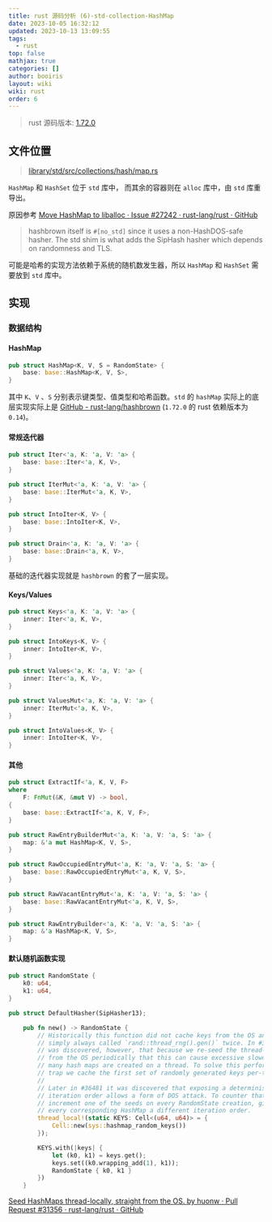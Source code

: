 ```yaml
---
title: rust 源码分析 (6)-std-collection-HashMap
date: 2023-10-05 16:32:12
updated: 2023-10-13 13:09:55
tags:
  - rust
top: false
mathjax: true
categories: []
author: booiris
layout: wiki
wiki: rust
order: 6
---
```

> rust 源码版本: [1.72.0](https://github.com/rust-lang/rust/tree/1.72.0)

## 文件位置

> [library/std/src/collections/hash/map.rs](https://github.com/rust-lang/rust/blob/1.72.0/library/std/src/collections/hash/map.rs)

`HashMap` 和 `HashSet` 位于 `std` 库中， 而其余的容器则在 `alloc` 库中，由 `std` 库重导出。

原因参考 [Move HashMap to liballoc · Issue #27242 · rust-lang/rust · GitHub](https://github.com/rust-lang/rust/issues/27242)

> hashbrown itself is `#[no_std]` since it uses a non-HashDOS-safe hasher. The std shim is what adds the SipHash hasher which depends on randomness and TLS.

可能是哈希的实现方法依赖于系统的随机数发生器，所以 `HashMap` 和 `HashSet` 需要放到 `std` 库中。

## 实现

### 数据结构

#### HashMap

```rust
pub struct HashMap<K, V, S = RandomState> {
    base: base::HashMap<K, V, S>,
}
```

其中 `K`、`V` 、`S` 分别表示键类型、值类型和哈希函数。`std` 的 `hashMap` 实际上的底层实现实际上是 [GitHub - rust-lang/hashbrown](https://github.com/rust-lang/hashbrown) (`1.72.0` 的 rust 依赖版本为 `0.14`)。

#### 常规迭代器

```rust
pub struct Iter<'a, K: 'a, V: 'a> {
    base: base::Iter<'a, K, V>,
}

pub struct IterMut<'a, K: 'a, V: 'a> {
    base: base::IterMut<'a, K, V>,
}

pub struct IntoIter<K, V> {
    base: base::IntoIter<K, V>,
}

pub struct Drain<'a, K: 'a, V: 'a> {
    base: base::Drain<'a, K, V>,
}
```

基础的迭代器实现就是 `hashbrown` 的套了一层实现。

#### Keys/Values

```rust
pub struct Keys<'a, K: 'a, V: 'a> {
    inner: Iter<'a, K, V>,
}

pub struct IntoKeys<K, V> {
    inner: IntoIter<K, V>,
}

pub struct Values<'a, K: 'a, V: 'a> {
    inner: Iter<'a, K, V>,
}

pub struct ValuesMut<'a, K: 'a, V: 'a> {
    inner: IterMut<'a, K, V>,
}

pub struct IntoValues<K, V> {
    inner: IntoIter<K, V>,
}
```

#### 其他

```rust
pub struct ExtractIf<'a, K, V, F>
where
    F: FnMut(&K, &mut V) -> bool,
{
    base: base::ExtractIf<'a, K, V, F>,
}

pub struct RawEntryBuilderMut<'a, K: 'a, V: 'a, S: 'a> {
    map: &'a mut HashMap<K, V, S>,
}

pub struct RawOccupiedEntryMut<'a, K: 'a, V: 'a, S: 'a> {
    base: base::RawOccupiedEntryMut<'a, K, V, S>,
}

pub struct RawVacantEntryMut<'a, K: 'a, V: 'a, S: 'a> {
    base: base::RawVacantEntryMut<'a, K, V, S>,
}

pub struct RawEntryBuilder<'a, K: 'a, V: 'a, S: 'a> {
    map: &'a HashMap<K, V, S>,
}
```

#### 默认随机函数实现

```rust
pub struct RandomState {
    k0: u64,
    k1: u64,
}

pub struct DefaultHasher(SipHasher13);
```

```rust
    pub fn new() -> RandomState {
        // Historically this function did not cache keys from the OS and instead
        // simply always called `rand::thread_rng().gen()` twice. In #31356 it
        // was discovered, however, that because we re-seed the thread-local RNG
        // from the OS periodically that this can cause excessive slowdown when
        // many hash maps are created on a thread. To solve this performance
        // trap we cache the first set of randomly generated keys per-thread.
        //
        // Later in #36481 it was discovered that exposing a deterministic
        // iteration order allows a form of DOS attack. To counter that we
        // increment one of the seeds on every RandomState creation, giving
        // every corresponding HashMap a different iteration order.
        thread_local!(static KEYS: Cell<(u64, u64)> = {
            Cell::new(sys::hashmap_random_keys())
        });

        KEYS.with(|keys| {
            let (k0, k1) = keys.get();
            keys.set((k0.wrapping_add(1), k1));
            RandomState { k0, k1 }
        })
    }
```

[Seed HashMaps thread-locally, straight from the OS. by huonw · Pull Request #31356 · rust-lang/rust · GitHub](https://github.com/rust-lang/rust/pull/31356)
